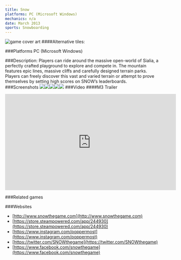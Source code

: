 ```yaml
---
title: Snow
platforms: PC (Microsoft Windows)
mechanics: n/a
date: March 2013
sports: Snowboarding
---
```

![game cover art](//images.igdb.com/igdb/image/upload/t_cover_big/yztrxwj6uy12dwzozpyf.jpg "Logo Title Text 1")
####Alternative tiles:

###Platforms
PC (Microsoft Windows)

###Description:
Players can ride around the massive open-world of Sialia, a perfectly crafted playground to explore and compete in. The mountain features epic lines, massive cliffs and carefully designed terrain parks. Players can freely discover this vast and varied terrain or attempt to prove themselves by setting high 
scores on SNOW’s leaderboards.
###Screenshots
<a target="_blank" rel="noopener noreferrer" href="//images.igdb.com/igdb/image/upload/t_cover_big/tywuupzqz2o3dxhostcj.jpg"><img src="//images.igdb.com/igdb/image/upload/t_thumb/tywuupzqz2o3dxhostcj.jpg"/></a><a target="_blank" rel="noopener noreferrer" href="//images.igdb.com/igdb/image/upload/t_cover_big/itzm7jcknkfjfy5pxbqd.jpg"><img src="//images.igdb.com/igdb/image/upload/t_thumb/itzm7jcknkfjfy5pxbqd.jpg"/></a><a target="_blank" rel="noopener noreferrer" href="//images.igdb.com/igdb/image/upload/t_cover_big/fbevcp2kreqxaowm8i2x.jpg"><img src="//images.igdb.com/igdb/image/upload/t_thumb/fbevcp2kreqxaowm8i2x.jpg"/></a><a target="_blank" rel="noopener noreferrer" href="//images.igdb.com/igdb/image/upload/t_cover_big/db09cndwudchuz9nmzbt.jpg"><img src="//images.igdb.com/igdb/image/upload/t_thumb/db09cndwudchuz9nmzbt.jpg"/></a><a target="_blank" rel="noopener noreferrer" href="//images.igdb.com/igdb/image/upload/t_cover_big/fedecypr6ho1xfoceszo.jpg"><img src="//images.igdb.com/igdb/image/upload/t_thumb/fedecypr6ho1xfoceszo.jpg"/></a>
###Video
####M3 Trailer

<iframe width="560" height="315" src="https://www.youtube.com/embed/Zw581SbvS4Q" frameborder="0" allowfullscreen></iframe>

###Related games

###Websites
* [http://www.snowthegame.com](http://www.snowthegame.com)
* [https://store.steampowered.com/app/244930](https://store.steampowered.com/app/244930)
* [https://www.instagram.com/poppermost](https://www.instagram.com/poppermost)
* [https://twitter.com/SNOWthegame](https://twitter.com/SNOWthegame)
* [https://www.facebook.com/snowthegame](https://www.facebook.com/snowthegame)
